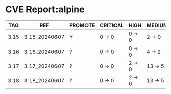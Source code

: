 # CVE Report:alpine
| TAG  |      REF      | PROMOTE | CRITICAL |  HIGH  | MEDIUM  |  LOW   | UNKNOWN |
|------|---------------|---------|----------|--------|---------|--------|---------|
| 3.15 | 3.15_20240607 | Y       | 0 -> 0   | 0 -> 0 | 2 -> 0  | 0 -> 0 | 0 -> 0  |
| 3.16 | 3.16_20240607 | ?       | 0 -> 0   | 0 -> 0 | 4 -> 2  | 0 -> 0 | 0 -> 0  |
| 3.17 | 3.17_20240607 | ?       | 0 -> 0   | 2 -> 0 | 13 -> 5 | 2 -> 2 | 0 -> 0  |
| 3.18 | 3.18_20240607 | ?       | 0 -> 0   | 2 -> 0 | 13 -> 5 | 2 -> 2 | 0 -> 0  |
